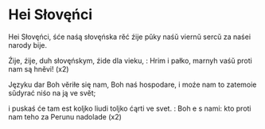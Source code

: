 # Hei Słovęńci

Heі Słovęńci, śće naśą
słovęńska rĕć źije
pŭky naśŭ viernŭ sercŭ
za naśei narody bije.

Źije, źije, duh słovęńskym,
źide dla vieku,
: Hrim i pałko, marnyh vaśŭ
  proti nam są hnĕvi! (x2)

Języku dar Boh vĕriłe się nam,
Boh naś hospodare,
i moźe nam to zatemoie sŭdyrać
niśo na ją ve svĕt;

i puskaś će tam est koljko liudi
toljko ćąrti ve svet.
: Boh e s nami: kto proti nam
teho za Perunu nadolade (x2)
